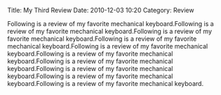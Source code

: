 Title: My Third Review
Date: 2010-12-03 10:20
Category: Review

Following is a review of my favorite mechanical keyboard.Following is a review of my favorite mechanical keyboard.Following is a review of my favorite mechanical keyboard.Following is a review of my favorite mechanical keyboard.Following is a review of my favorite mechanical keyboard.Following is a review of my favorite mechanical keyboard.Following is a review of my favorite mechanical keyboard.Following is a review of my favorite mechanical keyboard.Following is a review of my favorite mechanical keyboard.Following is a review of my favorite mechanical keyboard.